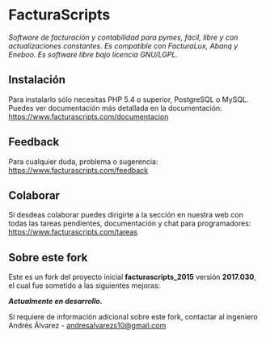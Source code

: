 # FacturaScripts
*Software de facturación y contabilidad para pymes, fácil, libre y con actualizaciones constantes. Es compatible con FacturaLux, Abanq y Eneboo. Es software libre bajo licencia GNU/LGPL.*

## Instalación
Para instalarlo sólo necesitas PHP 5.4 o superior, PostgreSQL o MySQL. Puedes ver documentación más detallada en la documentación:
https://www.facturascripts.com/documentacion

## Feedback
Para cualquier duda, problema o sugerencia:
https://www.facturascripts.com/feedback

## Colaborar
Si desdeas colaborar puedes dirigirte a la sección en nuestra web con todas las tareas pendientes, documentación y chat para programadores:
https://www.facturascripts.com/tareas

## Sobre este fork
Este es un fork del proyecto inicial **facturascripts_2015** versión **2017.030**, el cual fue sometido a las siguientes mejoras:

**_Actualmente en desarrollo._**

Si requiere de información adicional sobre este fork, contactar al ingeniero Andrés Álvarez - <andresalvarezs10@gmail.com>
